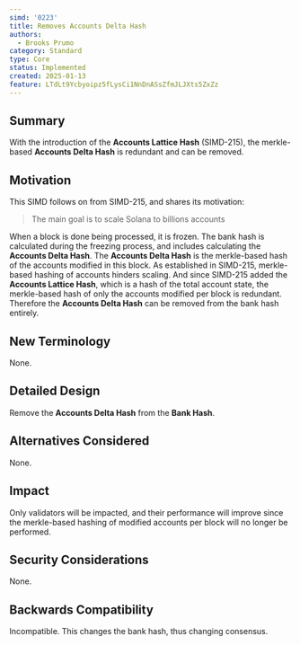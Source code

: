 ```yaml
---
simd: '0223'
title: Removes Accounts Delta Hash
authors:
  - Brooks Prumo
category: Standard
type: Core
status: Implemented
created: 2025-01-13
feature: LTdLt9Ycbyoipz5fLysCi1NnDnASsZfmJLJXts5ZxZz
---
```


## Summary

With the introduction of the **Accounts Lattice Hash** (SIMD-215), the
merkle-based **Accounts Delta Hash** is redundant and can be removed.


## Motivation

This SIMD follows on from SIMD-215, and shares its motivation:

> The main goal is to scale Solana to billions accounts

When a block is done being processed, it is frozen.  The bank hash is
calculated during the freezing process, and includes calculating the **Accounts
Delta Hash**.  The **Accounts Delta Hash** is the merkle-based hash of the
accounts modified in this block.  As established in SIMD-215, merkle-based
hashing of accounts hinders scaling.  And since SIMD-215 added the **Accounts
Lattice Hash**, which is a hash of the total account state, the merkle-based
hash of only the accounts modified per block is redundant.  Therefore the
**Accounts Delta Hash** can be removed from the bank hash entirely.


## New Terminology

None.


## Detailed Design

Remove the **Accounts Delta Hash** from the **Bank Hash**.


## Alternatives Considered

None.


## Impact

Only validators will be impacted, and their performance will improve since the
merkle-based hashing of modified accounts per block will no longer be
performed.


## Security Considerations

None.


## Backwards Compatibility

Incompatible. This changes the bank hash, thus changing consensus.
